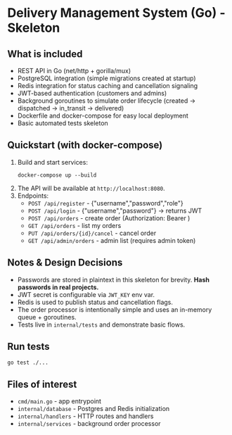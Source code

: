 # Delivery Management System (Go) - Skeleton

## What is included
- REST API in Go (net/http + gorilla/mux)
- PostgreSQL integration (simple migrations created at startup)
- Redis integration for status caching and cancellation signaling
- JWT-based authentication (customers and admins)
- Background goroutines to simulate order lifecycle (created -> dispatched -> in_transit -> delivered)
- Dockerfile and docker-compose for easy local deployment
- Basic automated tests skeleton

## Quickstart (with docker-compose)
1. Build and start services:
   ```
   docker-compose up --build
   ```
2. The API will be available at `http://localhost:8080`.
3. Endpoints:
   - `POST /api/register` - {"username","password","role"}
   - `POST /api/login` - {"username","password"} -> returns JWT
   - `POST /api/orders` - create order (Authorization: Bearer <token>)
   - `GET /api/orders` - list my orders
   - `PUT /api/orders/{id}/cancel` - cancel order
   - `GET /api/admin/orders` - admin list (requires admin token)

## Notes & Design Decisions
- Passwords are stored in plaintext in this skeleton for brevity. **Hash passwords in real projects.**
- JWT secret is configurable via `JWT_KEY` env var.
- Redis is used to publish status and cancellation flags.
- The order processor is intentionally simple and uses an in-memory queue + goroutines.
- Tests live in `internal/tests` and demonstrate basic flows.

## Run tests
```
go test ./...
```

## Files of interest
- `cmd/main.go` - app entrypoint
- `internal/database` - Postgres and Redis initialization
- `internal/handlers` - HTTP routes and handlers
- `internal/services` - background order processor
